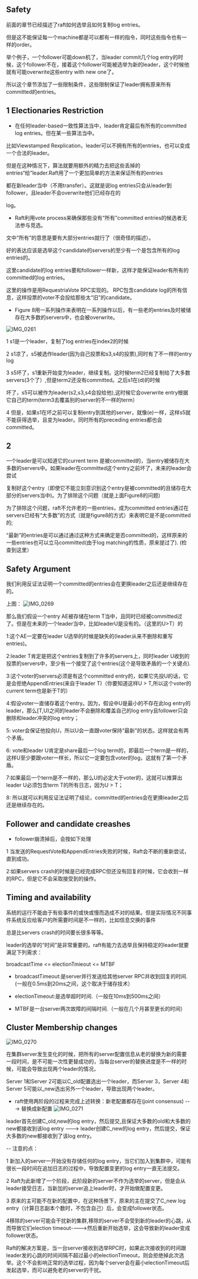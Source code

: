 ## Safety

前面的章节已经描述了raft如何选举且如何复制log entries。

但是这不能保证每一个machine都是可以都有一样的指令，同时这些指令也有一样的order。

举个例子，一个follower可能down机了，当leader commit几个log entry的时候，这个follower不在，接着这个follower可能被选举为新的leader，这个时候他就有可能overwrite这些entry with new one了。

所以这个章节添加了一些限制条件，这些限制保证了leader拥有原来所有committed的entries。

## 1 Electionaries Restriction

- 在任何leader-based一致性算法当中，leader肯定最后有所有的committed log entries。但在某一些算法当中。

比如Viewstamped Rexplication，leader可以不拥有所有的entries，也可以变成一个合法的leader。

但是在这种情况下，算法就要用额外的精力去把这些丢掉的entries“给”leader.Raft用了一个更加简单的方法来保证所有的entries

都在新leader当中（不用transfer）。这就是说log entries只会从leader到follower，且leader不会overwrite他们已经存在的

log。

- Raft利用vote process来确保那些没有“所有”committed entries的候选者无法参与竞选。

文中“所有”的意思是要有大部分entries就行了（很奇怪的描述）。

好的表达应该是选举这个candidate的servers的至少有一个是包含所有的log entries的。

这里candidate的log entries要和follower一样新，这样才能保证leader有所有的committed的log entries。

这里的操作是用RequestriaVote RPC实现的。 RPC包含candidate log的所有信息，这样投票的voter不会投给那些太“旧”的candidate。

- Figure 8用一系列操作来表明在一系列操作以后，有一些老的entries及时被储存在大多数的servers中，也会被overwrite。

![IMG_0261](https://user-images.githubusercontent.com/52951960/96208071-4c583d00-0f9f-11eb-819f-afb6e2d11639.jpg)

1 s1是一个leader，复制了log entries在index2的时候

2 s1凉了，s5被选作leader(因为自己投票和s3,s4的投票),同时有了不一样的entry log

3 s5坏了，s1重新开始变为leader，继续复制。这时候term2已经复制给了大多数servers(3个了）,但是term2还没有committed。之后s1在(d)的时候

坏了，s5可以被作为leader(s2,s3,s4会投给他),这时候它会overwrite entry根据它自己的term(term3去覆盖别的server的不一样的term）


4 但是，如果s1在坏之前可以复制entry到其他的server，就像(e)一样，这样s5就不能获得选举，且变为leader。同时所有的preceding entries都也会committed。

## 2

一个leader是可以知道它的current term 是被committed的，当entry被储存在大多数的servers中。如果leader在committed这个entry之前坏了，未来的leader会尝试

复制好这个entry（即使它不能立刻意识到这个entry是被committed的且储存在大部分的servers当中)。为了排除这个问题（就是上面Figure8的问题)

为了排除这个问题，raft不允许老的一些entries，成为committed entries通过在servers已经有“大多数”的方式（就是figure8的方式）来表明它是不是committed的; 

“最新”的entries是可以通过通过这种方式来确定是否committed的，这样原来的一些entries也可以立马committed(由于log matching的性质，原来提过了).
(检查到这里）
## Safety Argument

我们利用反证法证明一个committed的entries会在更换leader之后还是继续存在的。

上图：
![IMG_0269](https://user-images.githubusercontent.com/52951960/96336208-aac11080-10b0-11eb-9049-768027ca7328.jpg)


那么我们假设一个entry AE被存储在term T当中，且同时已经被committed过了。但是在未来的一个leader当中，比如leaderU是没有的。（这里的U>T）的


1:这个AE一定要在leader U选举的时候是缺失的(leader从来不删除和重写entries)。


2:leader T肯定是把这个entries复制到了许多的servers上，同时leader U收到的投票的servers中，至少有一个接受了这个entries(这个是导致矛盾的一个关键点).


3:这个voter的servers必须是有这个committed entry的，如果它先投U的话，它是会拒绝AppendEntries(来自于leader T)（你要知道这样U > T,所以这个voter的current term也是新于T的）


4:假设voter一直储存着这个entry。因为，假设中U是最小的不存在此log entry的leader，那么[T,U)之间的leader不会删除和覆盖自己的log entry且follower只会删除和leader冲突的log entry；


5: voter会保证他投向U，所以U会一直跟voter保持“最新”的状态。这样就会有两个矛盾。


6: vote和leader U肯定是share最后一个log term的，即最后一个term是一样的，这样U至少要跟voter一样长，所以它一定要包含voter的log，这就有了第一个矛盾。


7:如果最后一个term是不一样的，那么U的必定大于voter的，这就可以推算出leader U必须包含term T的所有日志，因为U > T；


8: 所以就可以利用反证法证明了结论，committed的entries会在更换leader之后还是继续存在的。

## Follower and candidate creashes


- follower崩溃掉后，会按如下处理


1 当发送的RequestVote和AppendEntries失败的时候，Raft会不断的重新尝试，直到成功。


2:如果servers crash的时候是已经完成RPC但还没有回复的时候，它会收到一样的RPC，但是它不会采取接受到的操作。


## Timing and availability

系统的运行不能由于有些事件的或快或慢而造成不对的结果。但是实际情况不同事件系统反应给客户的所需要时间是不一样的，比如信息交换的事件


总是比servers crash的时间要长很多等等。


leader的选举的“时间”是非常重要的。raft有能力去选举且保持稳定的leader就要满足下列需求：


broadcastTime <= electionTmieout <= MTBF


- broadcastTimeout:是server并行发送给其他server RPC并收到回复的时间.(一般在0.5ms到20ms之间，这个取决于储存技术）


- electionTimeout:是选举超时时间.（一般在10ms到500ms之间）


- MTBF是一台server两次故障的间隔时间.（一般在几个月甚至更长的时间）



## Cluster Membership changes

![IMG_0270](https://user-images.githubusercontent.com/52951960/96407066-2509a600-1213-11eb-9dca-174e1b2198c5.jpg)

在集群server发生变化的时候，把所有的server配置信息从老的替换为新的需要一段时间，是不可能一次性更替成功的，当每台server的替换进度是不一样的时候，可能会导致出现两个leader的情况，

Server 1和Server 2可能以C_old配置选出一个leader，而Server 3，Server 4和Server 5可能以_new选出另外一个leader，导致出现两个leader。



- raft使用两阶段的过程来完成上述转换：新老配置都存在(joint consensus) ---> 替换成新配置
![IMG_0271](https://user-images.githubusercontent.com/52951960/96407818-d52bde80-1214-11eb-83ef-f0bfa5e9e915.jpg)

leader首先创建C_old,new的log entry，然后提交,且保证大多数的old和大多数的new都接收到该log entry ---> leader创建C_new的log entry，然后提交，保证大多数的new都接收到了该log entry。

-- 注意的点：

1 新加入的server一开始没有存储任何的log entry，当它们加入到集群中，可能有很长一段时间在追加日志的过程中，导致配置变更的log entry一直无法提交。

2 Raft为此新增了一个阶段，此阶段新的server不作为选举的server，但是会从leader接受日志，当新加的server追上leader时，才开始做配置变更。

3 原来的主可能不在新的配置中，在这种场景下，原来的主在提交了C_new log entry（计算日志副本个数时，不包含自己）后，会变成follower状态。

4移除的server可能会干扰新的集群,移除的server不会受到新的leader的心跳，从而导致它们election timeout---->然后重新开始选举，这会导致新的leader变成follower状态。

Raft的解决方案是，当一台server接收到选举RPC时，如果此次接收到的时间跟leader发的心跳的时间间隔不超过最小的electionTimeout，则会拒绝掉此次选举。这个不会影响正常的选举过程，因为每个server会在最小electionTimeout后发起选举，而可以避免老的server的干扰。
